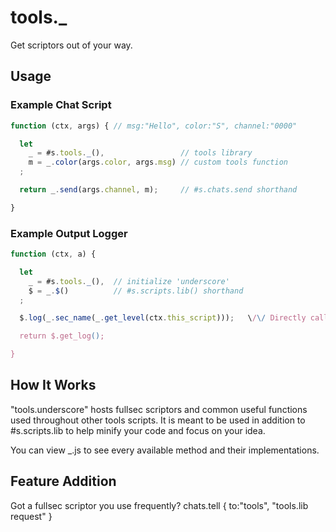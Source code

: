 # tools.\_
Get scriptors out of your way.

## Usage
### Example Chat Script
```js
function (ctx, args) { // msg:"Hello", color:"S", channel:"0000"

  let
    _ = #s.tools._(),                 // tools library
    m = _.color(args.color, args.msg) // custom tools function
  ;

  return _.send(args.channel, m);     // #s.chats.send shorthand

}
```
### Example Output Logger
```js
function (ctx, a) {

  let
    _ = #s.tools._(),  // initialize 'underscore'
    $ = _.$()          // #s.scripts.lib() shorthand
  ;

  $.log(_.sec_name(_.get_level(ctx.this_script)));   \/\/ Directly call scripts.lib functions

  return $.get_log();

}
```

## How It Works

"tools.underscore" hosts fullsec scriptors and common useful functions
used throughout other tools scripts. It is meant to be used
in addition to #s.scripts.lib to help minify your code and focus
on your idea.

You can view \_.js to see every available method and their implementations.

## Feature Addition

Got a fullsec scriptor you use frequently? chats.tell { to:"tools", "tools.lib request" }
